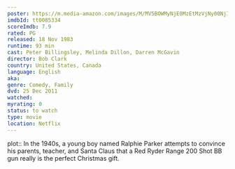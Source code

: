 ```yaml
---
poster: https://m.media-amazon.com/images/M/MV5BOWMyNjE0MzEtMzVjNy00NjIxLTg0ZjMtMWJhNGI1YmVjYTczL2ltYWdlXkEyXkFqcGdeQXVyNzc5MjA3OA@@._V1_SX300.jpg 
imdbId: tt0085334 
scoreImdb: 7.9 
rated: PG
released: 18 Nov 1983 
runtime: 93 min 
cast: Peter Billingsley, Melinda Dillon, Darren McGavin 
director: Bob Clark 
country: United States, Canada
language: English
aka:
genre: Comedy, Family 
dvd: 25 Dec 2011
watched: 
myrating: 0
status: to watch
type: movie
location: Netflix
---
```


plot:: In the 1940s, a young boy named Ralphie Parker attempts to convince his parents, teacher, and Santa Claus that a Red Ryder Range 200 Shot BB gun really is the perfect Christmas gift.
